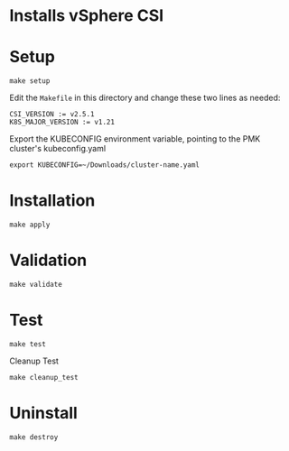 # Installs vSphere CSI

# Setup

```shell
make setup
```

Edit the `Makefile` in this directory and change these two lines as needed:

```
CSI_VERSION := v2.5.1
K8S_MAJOR_VERSION := v1.21
```

Export the KUBECONFIG environment variable, pointing to the PMK cluster's kubeconfig.yaml

```
export KUBECONFIG=~/Downloads/cluster-name.yaml
```

# Installation

```shell
make apply
```

# Validation

```shell
make validate
```

# Test

```shell
make test
```

Cleanup Test

```shell
make cleanup_test
```

# Uninstall

```shell
make destroy
```
